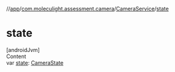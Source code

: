 //[app](../../../index.md)/[com.moleculight.assessment.camera](../index.md)/[CameraService](index.md)/[state](state.md)



# state  
[androidJvm]  
Content  
var [state](state.md): [CameraState](../-camera-state/index.md)  



